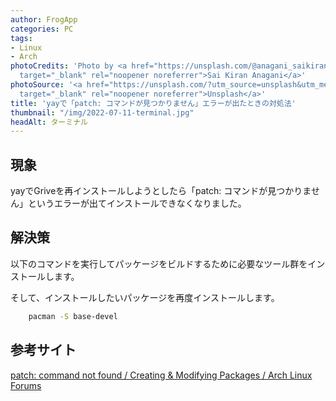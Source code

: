 ```yaml
---
author: FrogApp
categories: PC
tags:
- Linux
- Arch
photoCredits: 'Photo by <a href="https://unsplash.com/@anagani_saikiran?utm_source=unsplash&utm_medium=referral&utm_content=creditCopyText"
  target="_blank" rel="noopener noreferrer">Sai Kiran Anagani</a>'
photoSource: '<a href="https://unsplash.com/?utm_source=unsplash&utm_medium=referral&utm_content=creditCopyText"
  target="_blank" rel="noopener noreferrer">Unsplash</a>'
title: 'yayで「patch: コマンドが見つかりません」エラーが出たときの対処法'
thumbnail: "/img/2022-07-11-terminal.jpg"
headAlt: ターミナル
---
```

## 現象

yayでGriveを再インストールしようとしたら「patch: コマンドが見つかりません」というエラーが出てインストールできなくなりました。

## 解決策

以下のコマンドを実行してパッケージをビルドするために必要なツール群をインストールします。

そして、インストールしたいパッケージを再度インストールします。

```bash
    pacman -S base-devel
```

## 参考サイト

<a href="https://bbs.archlinux.org/viewtopic.php?id=45933" target="_blank" rel="noopener noreferrer">patch: command not found / Creating & Modifying Packages / Arch Linux Forums</a>
